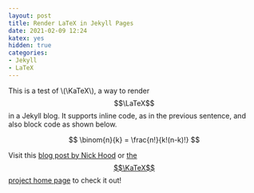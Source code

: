 ```yaml
---
layout: post
title: Render LaTeX in Jekyll Pages
date: 2021-02-09 12:24
katex: yes
hidden: true
categories:
- Jekyll
- LaTeX
---
```

This is a test of \\(\KaTeX\\), a way to render $$\LaTeX$$ in a Jekyll blog. It supports inline code, as in the previous sentence, and also block code as shown below.

$$
    \binom{n}{k} = \frac{n!}{k!(n-k)!}
$$

Visit this [blog post by Nick Hood](https://cullaloe.com/render-latex-in-jekyll/) or [the $$\KaTeX$$ project home page](https://katex.org) to check it out!
